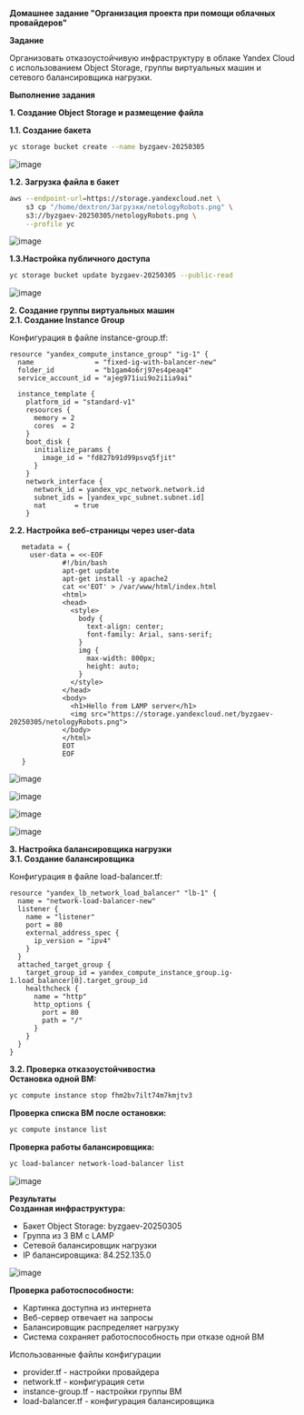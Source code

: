 **Домашнее задание "Организация проекта при помощи облачных провайдеров"**

**Задание**

Организовать отказоустойчивую инфраструктуру в облаке Yandex Cloud с использованием Object Storage, группы виртуальных машин и сетевого балансировщика нагрузки.

**Выполнение задания**

**1. Создание Object Storage и размещение файла**

**1.1. Создание бакета**
```bash
yc storage bucket create --name byzgaev-20250305
```
![image](https://github.com/Byzgaev-I/Computing-power.Load-balancers/blob/main/1-1.png)

**1.2. Загрузка файла в бакет**   

```bash
aws --endpoint-url=https://storage.yandexcloud.net \
    s3 cp "/home/dextron/Загрузки/netologyRobots.png" \
    s3://byzgaev-20250305/netologyRobots.png \
    --profile yc
```

![image](https://github.com/Byzgaev-I/Computing-power.Load-balancers/blob/main/загрузка%20картинки%20в%20бакет.png)



**1.3.Настройка публичного доступа**

```bash
yc storage bucket update byzgaev-20250305 --public-read
```

![image](https://github.com/Byzgaev-I/Computing-power.Load-balancers/blob/main/1-3.png)


**2. Создание группы виртуальных машин**  
**2.1. Создание Instance Group**  

Конфигурация в файле instance-group.tf:  

```hcl
resource "yandex_compute_instance_group" "ig-1" {
  name               = "fixed-ig-with-balancer-new"
  folder_id          = "b1gam4o6rj97es4peaq4"
  service_account_id = "ajeg971iui9o2i1ia9ai"
  
  instance_template {
    platform_id = "standard-v1"
    resources {
      memory = 2
      cores  = 2
    }
    boot_disk {
      initialize_params {
        image_id = "fd827b91d99psvq5fjit"
      }
    }
    network_interface {
      network_id = yandex_vpc_network.network.id
      subnet_ids = [yandex_vpc_subnet.subnet.id]
      nat       = true
    }
```

**2.2. Настройка веб-страницы через user-data** 

 ```hcl
    metadata = {
      user-data = <<-EOF
              #!/bin/bash
              apt-get update
              apt-get install -y apache2
              cat <<'EOT' > /var/www/html/index.html
              <html>
              <head>
                <style>
                  body { 
                    text-align: center;
                    font-family: Arial, sans-serif;
                  }
                  img { 
                    max-width: 800px;
                    height: auto;
                  }
                </style>
              </head>
              <body>
                <h1>Hello from LAMP server</h1>
                <img src="https://storage.yandexcloud.net/byzgaev-20250305/netologyRobots.png">
              </body>
              </html>
              EOT
              EOF
    }
```
![image](https://github.com/Byzgaev-I/Computing-power.Load-balancers/blob/main/BM%20.png)  

![image](https://github.com/Byzgaev-I/Computing-power.Load-balancers/blob/main/целевые%20группы.png)  

![image](https://github.com/Byzgaev-I/Computing-power.Load-balancers/blob/main/инфраструктура.png)

![image](https://github.com/Byzgaev-I/Computing-power.Load-balancers/blob/main/Картинка%20и%20lamp.png)  


**3. Настройка балансировщика нагрузки**  
**3.1. Создание балансировщика**   

Конфигурация в файле load-balancer.tf:

```hcl
resource "yandex_lb_network_load_balancer" "lb-1" {
  name = "network-load-balancer-new"
  listener {
    name = "listener"
    port = 80
    external_address_spec {
      ip_version = "ipv4"
    }
  }
  attached_target_group {
    target_group_id = yandex_compute_instance_group.ig-1.load_balancer[0].target_group_id
    healthcheck {
      name = "http"
      http_options {
        port = 80
        path = "/"
      }
    }
  }
}
```

**3.2. Проверка отказоустойчивостиа**  
**Остановка одной ВМ:**

```bash
yc compute instance stop fhm2bv7ilt74m7kmjtv3
```

**Проверка списка ВМ после остановки:**

```bash
yc compute instance list
```

**Проверка работы балансировщика:**

```bash
yc load-balancer network-load-balancer list  
```

![image](https://github.com/Byzgaev-I/Computing-power.Load-balancers/blob/main/3-2%20проверка.png)


**Результаты**  
**Созданная инфраструктура:**  
  
- Бакет Object Storage: byzgaev-20250305  
- Группа из 3 ВМ с LAMP  
- Сетевой балансировщик нагрузки  
- IP балансировщика: 84.252.135.0  

![image](https://github.com/Byzgaev-I/Computing-power.Load-balancers/blob/main/балансировщик%20842521350.png)  

**Проверка работоспособности:**  
  
- Картинка доступна из интернета  
- Веб-сервер отвечает на запросы  
- Балансировщик распределяет нагрузку  
- Система сохраняет работоспособность при отказе одной ВМ   

Использованные файлы конфигурации

- provider.tf - настройки провайдера  
- network.tf - конфигурация сети  
- instance-group.tf - настройки группы ВМ  
- load-balancer.tf - конфигурация балансировщика  
  





























